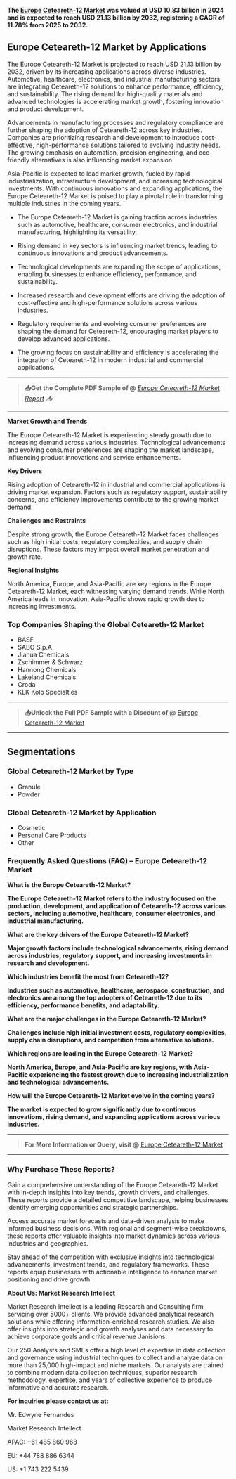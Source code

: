 <p><strong>The <a href="https://www.marketresearchintellect.com/download-sample/?rid=940356&amp;utm_source=Pulse-April-Europe&amp;utm_medium=852">Europe Ceteareth-12 Market</a> was valued at USD 10.83 billion in 2024 and is expected to reach USD 21.13 billion by 2032, registering a CAGR of 11.78% from 2025 to 2032.</strong></p><h2>Europe Ceteareth-12 Market by Applications&nbsp;</h2><p><p>The Europe Ceteareth-12 Market is projected to reach USD 21.13 billion by 2032, driven by its increasing applications across diverse industries. Automotive, healthcare, electronics, and industrial manufacturing sectors are integrating Ceteareth-12 solutions to enhance performance, efficiency, and sustainability. The rising demand for high-quality materials and advanced technologies is accelerating market growth, fostering innovation and product development.</p><p>Advancements in manufacturing processes and regulatory compliance are further shaping the adoption of Ceteareth-12 across key industries. Companies are prioritizing research and development to introduce cost-effective, high-performance solutions tailored to evolving industry needs. The growing emphasis on automation, precision engineering, and eco-friendly alternatives is also influencing market expansion.</p><p>Asia-Pacific is expected to lead market growth, fueled by rapid industrialization, infrastructure development, and increasing technological investments. With continuous innovations and expanding applications, the Europe Ceteareth-12 Market is poised to play a pivotal role in transforming multiple industries in the coming years.</p></p><ul><li><p>The Europe Ceteareth-12 Market is gaining traction across industries such as automotive, healthcare, consumer electronics, and industrial manufacturing, highlighting its versatility.</p></li><li><p>Rising demand in key sectors is influencing market trends, leading to continuous innovations and product advancements.</p></li><li><p>Technological developments are expanding the scope of applications, enabling businesses to enhance efficiency, performance, and sustainability.</p></li><li><p>Increased research and development efforts are driving the adoption of cost-effective and high-performance solutions across various industries.</p></li><li><p>Regulatory requirements and evolving consumer preferences are shaping the demand for Ceteareth-12, encouraging market players to develop advanced applications.</p></li><li><p>The growing focus on sustainability and efficiency is accelerating the integration of Ceteareth-12 in modern industrial and commercial applications.</p></li></ul><hr /><blockquote><p><strong><span class="font-[700]">📥Get the Complete PDF Sample of @ </span></strong><em><span class="font-[700]"><a href="https://www.marketresearchintellect.com/download-sample/?rid=940356&amp;utm_source=Pulse-April-Europe&amp;utm_medium=852" target="_blank" data-tracking-control-name="article-ssr-frontend-pulse_little-text-block" data-tracking-will-navigate="" data-test-link="">Europe Ceteareth-12 Market Report</a>&nbsp;📥</span></em></p></blockquote><hr /><p class="" data-start="77" data-end="360"><strong data-start="77" data-end="105">Market Growth and Trends</strong></p><p class="" data-start="77" data-end="360">The Europe Ceteareth-12 Market is experiencing steady growth due to increasing demand across various industries. Technological advancements and evolving consumer preferences are shaping the market landscape, influencing product innovations and service enhancements.</p><p class="" data-start="362" data-end="606"><strong data-start="362" data-end="377">Key Drivers</strong></p><p class="" data-start="362" data-end="606">Rising adoption of Ceteareth-12 in industrial and commercial applications is driving market expansion. Factors such as regulatory support, sustainability concerns, and efficiency improvements contribute to the growing market demand.</p><p class="" data-start="608" data-end="849"><strong data-start="608" data-end="637">Challenges and Restraints</strong></p><p class="" data-start="608" data-end="849">Despite strong growth, the Europe Ceteareth-12 Market faces challenges such as high initial costs, regulatory complexities, and supply chain disruptions. These factors may impact overall market penetration and growth rate.</p><p class="" data-start="851" data-end="1095"><strong data-start="851" data-end="872">Regional Insights</strong></p><p class="" data-start="851" data-end="1095">North America, Europe, and Asia-Pacific are key regions in the Europe Ceteareth-12 Market, each witnessing varying demand trends. While North America leads in innovation, Asia-Pacific shows rapid growth due to increasing investments.</p><p><h3>Top Companies Shaping the Global Ceteareth-12 Market </h3><ul><li>BASF</li><li>SABO S.p.A</li><li>Jiahua Chemicals</li><li>Zschimmer & Schwarz</li><li>Hannong Chemicals</li><li>Lakeland Chemicals</li><li>Croda</li><li>KLK Kolb Specialties</li></ul></p><hr /><blockquote><p><strong>📥Unlock the Full PDF Sample with a Discount of @</strong> <a href="https://www.marketresearchintellect.com/ask-for-discount/?rid=940356&amp;utm_source=Pulse-April-Europe&amp;utm_medium=852">Europe Ceteareth-12 Market</a></p></blockquote><hr /><p><h2>Segmentations</h2><h3>Global Ceteareth-12 Market by Type</h3><ul><li>Granule</li><li>Powder</li></ul><h3>Global Ceteareth-12 Market by Application</h3><ul><li>Cosmetic</li><li>Personal Care Products</li><li>Other</li></ul></p><h3><strong>Frequently Asked Questions (FAQ) &ndash; Europe Ceteareth-12 Market</strong></h3><p><strong>What is the Europe Ceteareth-12 Market?</strong></p><p><strong>The Europe Ceteareth-12 Market refers to the industry focused on the production, development, and application of Ceteareth-12 across various sectors, including automotive, healthcare, consumer electronics, and industrial manufacturing.</strong></p><p><strong>What are the key drivers of the Europe Ceteareth-12 Market?</strong></p><p><strong>Major growth factors include technological advancements, rising demand across industries, regulatory support, and increasing investments in research and development.</strong></p><p><strong>Which industries benefit the most from Ceteareth-12?</strong></p><p><strong>Industries such as automotive, healthcare, aerospace, construction, and electronics are among the top adopters of Ceteareth-12 due to its efficiency, performance benefits, and adaptability.</strong></p><p><strong>What are the major challenges in the Europe Ceteareth-12 Market?</strong></p><p><strong>Challenges include high initial investment costs, regulatory complexities, supply chain disruptions, and competition from alternative solutions.</strong></p><p><strong>Which regions are leading in the Europe Ceteareth-12 Market?</strong></p><p><strong>North America, Europe, and Asia-Pacific are key regions, with Asia-Pacific experiencing the fastest growth due to increasing industrialization and technological advancements.</strong></p><p><strong>How will the Europe Ceteareth-12 Market evolve in the coming years?</strong></p><p><strong>The market is expected to grow significantly due to continuous innovations, rising demand, and expanding applications across various industries.</strong></p><hr /><blockquote><p><span class="font-[700]"><strong>For More Information or Query, visit&nbsp;@</strong>&nbsp;</span><span class="font-[700]"><a href="https://www.marketresearchintellect.com/product/global-ceteareth-12-market/?utm_source=Linkedin&utm_medium=852" target="_blank" data-tracking-control-name="article-ssr-frontend-pulse_little-text-block" data-tracking-will-navigate="" data-test-link="">Europe Ceteareth-12 Market</a></span></p></blockquote><hr /><h3><strong data-start="0" data-end="31">Why Purchase These Reports?</strong></h3><p class="" data-start="35" data-end="297">Gain a comprehensive understanding of the Europe Ceteareth-12 Market with in-depth insights into key trends, growth drivers, and challenges. These reports provide a detailed competitive landscape, helping businesses identify emerging opportunities and strategic partnerships.</p><p class="" data-start="299" data-end="540">Access accurate market forecasts and data-driven analysis to make informed business decisions. With regional and segment-wise breakdowns, these reports offer valuable insights into market dynamics across various industries and geographies.</p><p class="" data-start="542" data-end="784">Stay ahead of the competition with exclusive insights into technological advancements, investment trends, and regulatory frameworks. These reports equip businesses with actionable intelligence to enhance market positioning and drive growth.</p><p><strong><span class="font-[700]">About Us: Market Research Intellect</span></strong></p><p><span class="">Market Research Intellect is a leading Research and Consulting firm servicing over 5000+ clients. We provide advanced analytical research solutions while offering information-enriched research studies.&nbsp;</span>We also offer insights into strategic and growth analyses and data necessary to achieve corporate goals and critical revenue Janisions.</p><p><span class="">Our 250 Analysts and SMEs offer a high level of expertise in data collection and governance using industrial techniques to collect and analyze data on more than 25,000 high-impact and niche markets. Our analysts are trained to combine modern data collection techniques, superior research methodology, expertise, and years of collective experience to produce informative and accurate research.</span></p><p><strong>For inquiries please contact us at:</strong></p><p>Mr. Edwyne Fernandes</p><p>Market Research Intellect</p><p>APAC: +61 485 860 968</p><p>EU: +44 788 886 6344</p><p>US: +1 743 222 5439</p>